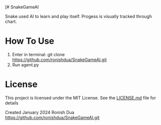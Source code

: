 [# SnakeGameAI

Snake used AI to learn and play itself. Progess is visually tracked through chart.

# How To Use

1. Enter in terminal: git clone https://github.com/ronishdua/SnakeGameAI.git
2. Run agent.py

# License

This project is licensed under the MIT License. See the [LICENSE.md](LICENSE.md) file for details

Created January 2024 Ronish Dua
https://github.com/ronishdua/SnakeGameAI.git
